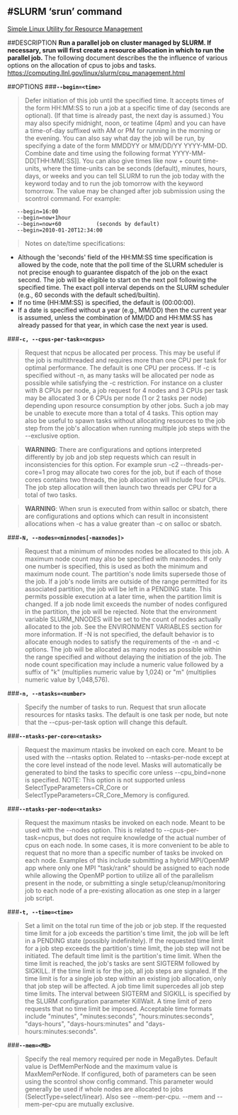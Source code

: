#SLURM ‘srun’ command
----
[Simple Linux Utility for Resource Management](https://computing.llnl.gov/linux/slurm/srun.html)

##DESCRIPTION
**Run a parallel job on cluster managed by SLURM. If necessary, srun will first create a resource allocation in which to run the parallel job.**
The following document describes the the influence of various options on the allocation of cpus to jobs and tasks. 
https://computing.llnl.gov/linux/slurm/cpu_management.html


##OPTIONS
###**`--begin=<time>`**
>Defer initiation of this job until the specified time. It accepts times of the form HH:MM:SS to run a job at a specific time of day (seconds are optional). (If that time is already past, the next day is assumed.) You may also specify midnight, noon, or teatime (4pm) and you can have a time-of-day suffixed with AM or PM for running in the morning or the evening. You can also say what day the job will be run, by specifying a date of the form MMDDYY or MM/DD/YY YYYY-MM-DD. Combine date and time using the following format YYYY-MM-DD[THH:MM[:SS]]. You can also give times like now + count time-units, where the time-units can be seconds (default), minutes, hours, days, or weeks and you can tell SLURM to run the job today with the keyword today and to run the job tomorrow with the keyword tomorrow. The value may be changed after job submission using the scontrol command. For example:

```
   --begin=16:00
   --begin=now+1hour
   --begin=now+60           (seconds by default)
   --begin=2010-01-20T12:34:00
```

>Notes on date/time specifications: 
 - Although the 'seconds' field of the HH:MM:SS time specification is allowed by the code, note that the poll time of the SLURM scheduler is not precise enough to guarantee dispatch of the job on the exact second. The job will be eligible to start on the next poll following the specified time. The exact poll interval depends on the SLURM scheduler (e.g., 60 seconds with the default sched/builtin). 
 - If no time (HH:MM:SS) is specified, the default is (00:00:00). 
 - If a date is specified without a year (e.g., MM/DD) then the current year is assumed, unless the combination of MM/DD and HH:MM:SS has already passed for that year, in which case the next year is used.


###**`-c, --cpus-per-task=<ncpus>`**
>Request that ncpus be allocated per process. This may be useful if the job is multithreaded and requires more than one CPU per task for optimal performance. The default is one CPU per process. If -c is specified without -n, as many tasks will be allocated per node as possible while satisfying the -c restriction. For instance on a cluster with 8 CPUs per node, a job request for 4 nodes and 3 CPUs per task may be allocated 3 or 6 CPUs per node (1 or 2 tasks per node) depending upon resource consumption by other jobs. Such a job may be unable to execute more than a total of 4 tasks. This option may also be useful to spawn tasks without allocating resources to the job step from the job's allocation when running multiple job steps with the --exclusive option.

>**WARNING**: There are configurations and options interpreted differently by job and job step requests which can result in inconsistencies for this option. For example srun -c2 --threads-per-core=1 prog may allocate two cores for the job, but if each of those cores contains two threads, the job allocation will include four CPUs. The job step allocation will then launch two threads per CPU for a total of two tasks.

>**WARNING**: When srun is executed from within salloc or sbatch, there are configurations and options which can result in inconsistent allocations when -c has a value greater than -c on salloc or sbatch.


###**`-N, --nodes=<minnodes[-maxnodes]>`**
>Request that a minimum of minnodes nodes be allocated to this job. A maximum node count may also be specified with maxnodes. If only one number is specified, this is used as both the minimum and maximum node count. The partition's node limits supersede those of the job. If a job's node limits are outside of the range permitted for its associated partition, the job will be left in a PENDING state. This permits possible execution at a later time, when the partition limit is changed. If a job node limit exceeds the number of nodes configured in the partition, the job will be rejected. Note that the environment variable SLURM_NNODES will be set to the count of nodes actually allocated to the job. See the ENVIRONMENT VARIABLES section for more information. If -N is not specified, the default behavior is to allocate enough nodes to satisfy the requirements of the -n and -c options. The job will be allocated as many nodes as possible within the range specified and without delaying the initiation of the job. The node count specification may include a numeric value followed by a suffix of "k" (multiplies numeric value by 1,024) or "m" (multiplies numeric value by 1,048,576).


###**`-n, --ntasks=<number>`**
>Specify the number of tasks to run. Request that srun allocate resources for ntasks tasks. The default is one task per node, but note that the --cpus-per-task option will change this default.


###**`--ntasks-per-core=<ntasks>`**
>Request the maximum ntasks be invoked on each core. Meant to be used with the --ntasks option. Related to --ntasks-per-node except at the core level instead of the node level. Masks will automatically be generated to bind the tasks to specific core unless --cpu\_bind=none is specified. NOTE: This option is not supported unless SelectTypeParameters=CR\_Core or SelectTypeParameters=CR\_Core\_Memory is configured.


###**`--ntasks-per-node=<ntasks>`**
>Request the maximum ntasks be invoked on each node. Meant to be used with the --nodes option. This is related to --cpus-per-task=ncpus, but does not require knowledge of the actual number of cpus on each node. In some cases, it is more convenient to be able to request that no more than a specific number of tasks be invoked on each node. Examples of this include submitting a hybrid MPI/OpenMP app where only one MPI "task/rank" should be assigned to each node while allowing the OpenMP portion to utilize all of the parallelism present in the node, or submitting a single setup/cleanup/monitoring job to each node of a pre-existing allocation as one step in a larger job script.


###**`-t, --time=<time>`**
>Set a limit on the total run time of the job or job step. If the requested time limit for a job exceeds the partition's time limit, the job will be left in a PENDING state (possibly indefinitely). If the requested time limit for a job step exceeds the partition's time limit, the job step will not be initiated. The default time limit is the partition's time limit. When the time limit is reached, the job's tasks are sent SIGTERM followed by SIGKILL. If the time limit is for the job, all job steps are signaled. If the time limit is for a single job step within an existing job allocation, only that job step will be affected. A job time limit supercedes all job step time limits. The interval between SIGTERM and SIGKILL is specified by the SLURM configuration parameter KillWait. A time limit of zero requests that no time limit be imposed. Acceptable time formats include "minutes", "minutes:seconds", "hours:minutes:seconds", "days-hours", "days-hours:minutes" and "days-hours:minutes:seconds".


###**`--mem=<MB>`**
>Specify the real memory required per node in MegaBytes. Default value is DefMemPerNode and the maximum value is MaxMemPerNode. If configured, both of parameters can be seen using the scontrol show config command. This parameter would generally be used if whole nodes are allocated to jobs (SelectType=select/linear). Also see --mem-per-cpu. --mem and --mem-per-cpu are mutually exclusive.
